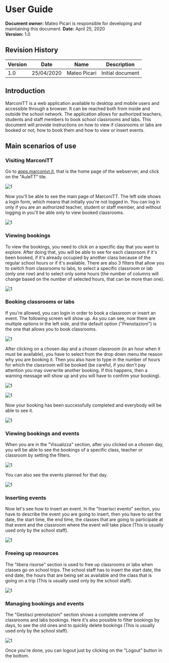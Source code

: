 # User Guide

**Document owner:** Mateo Picari is responsible for developing and maintaining this document. 
**Date:** April 25, 2020  
**Version:** 1.0

## Revision History

| Version | Date       | Name         | Description      |
| ------- | ---------- | -----------  | ---------------- |
| 1.0     | 25/04/2020 | Mateo Picari | Initial document |

## Introduction

MarconiTT is a web application available to desktop and mobile users and accessible through a browser. It can be reached both from inside and outside the school network. The application allows for authorized teachers, students and staff members to book school classrooms and labs. This document will provide instructions on how to view if classrooms or labs are booked or not, how to book them and how to view or insert events.

## Main scenarios of use

### Visiting MarconiTT

Go to [apps.marconivr.it](), that is the home page of the webserver, and click on the "AuleTT" tile.

![1](images/1.PNG)

Now you'll be able to see the main page of MarconiTT. The left side shows a login form, which means that initially you're not logged in. You can log in only if you are an authorized teacher, student or staff member, and without logging in you'll be able only to view booked classrooms.

![1](images/2.jpeg)

### Viewing bookings

To view the bookings, you need to click on a specific day that you want to explore. After doing that, you will be able to see for each classroom if it's been booked, if it's already occupied by another class because of the regular school hours or if it's available. There are also 3 filters that allow you to switch from classrooms to labs, to select a specific classroom or lab (only one row) and to select only some hours (the number of columns will change based on the number of selected hours, that can be more than one).

![1](images/3.jpeg)

### Booking classrooms or labs

If you're allowed, you can login in order to book a classroom or insert an event. The following screen will show up. As you can see, now there are multiple options in the left side, and the default option ("Prenotazioni") is the one that allows you to book classrooms.

![1](images/4.jpeg)

After clicking on a chosen day and a chosen classroom (in an hour when it must be available), you have to select from the drop down menu the reason why you are booking it. Then you also have to type in the number of hours for which the classroom will be booked (be careful, if you don't pay attention you may overwrite another booking. If this happens, then a warning message will show up and you will have to confirm your booking).

![1](images/5.jpeg)

![1](images/6.jpeg)

Now your booking has been successfully completed and everybody will be able to see it.

![1](images/7.jpeg)

### Viewing bookings and events

When you are in the "Visualizza" section, after you clicked on a chosen day, you will be able to see the bookings of a specific class, teacher or classroom by setting the filters.

![1](images/8.jpeg)

You can also see the events planned for that day.

![1](images/9.jpeg)

### Inserting events

Now let's see how to insert an event. In the "Inserisci evento" section, you have to describe the event you are going to insert, then you have to set the date, the start time, the end time, the classes that are going to participate at that event and the classroom where the event will take place (This is usually used only by the school staff).

![1](images/10.jpeg)

### Freeing up resources

The "libera risorse" section is used to free up classrooms or labs when classes go on school trips. The school staff has to insert the start date, the end date, the hours that are being set as available and the class that is going on a trip (This is usually used only by the school staff).

![1](images/11.jpeg)

### Managing bookings and events

The "Gestisci prenotazioni" section shows a complete overview of classrooms and labs bookings. Here it's also possible to filter bookings by days, to see the old ones and to quickly delete bookings (This is usually used only by the school staff).

![1](images/12.jpeg)

Once you're done, you can logout just by clicking on the "Logout" button in the bottom.
